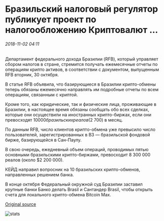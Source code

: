 # Бразильский налоговый регулятор публикует проект по налогообложению Криптовалют ...

###### 2018-11-02 04:11

Департамент федерального дохода Бразилии (RFB), который управляет сбором налогов в стране, стремится получать ежемесячные отчеты по операциям крипто активов, в соответствии с документом, выпущенным RFB вторник, 30 октября.

В статье RFB объявила, что базирующиеся в Бразилии крипто-обмены теперь обязаны ежемесячно направлять им подробные отчеты по всем операциям, связанным с криптой.

Кроме того, как юридические, так и физические лица, проживающие в Бразилии, в настоящее время обязаны сообщать обо всех сделках, которые они осуществили на иностранных крипто-биржах, если они превосходят $10 000 бразильских реалов ($2 700) в месяц.

По данным RFB, число клиентов крипто-обмена уже превысило число пользователей, зарегистрированных в B3 — бразильской фондовой бирже, базирующейся в Сан-Паулу.

В свою очередь, ежедневный объем операций, проводимых пятью основными бразильскими крипто-биржами, превосходит 8 300 000 реалов (около $2 200 000).

КЕЙД направил вопросник на 10 бразильских крипто-обменов, направленных решением банка.

В конце октября Федеральный окружной суд Бразилии заставил крупные банки Банко делать Brasil и Сантандер Brasil, чтобы открыть счета для локального крипто-обмена Bitcoin Max.

[Original source](https://cointelegraph.com/news/brazilian-tax-regulator-publishes-draft-on-cryptocurrency-taxation)

![stats](https://c.statcounter.com/11760860/0/a89fa40b/1/ "stats")